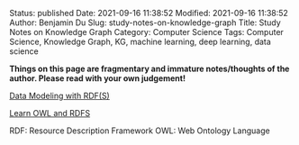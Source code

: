 Status: published
Date: 2021-09-16 11:38:52
Modified: 2021-09-16 11:38:52
Author: Benjamin Du
Slug: study-notes-on-knowledge-graph
Title: Study Notes on Knowledge Graph
Category: Computer Science
Tags: Computer Science, Knowledge Graph, KG, machine learning, deep learning, data science

**Things on this page are fragmentary and immature notes/thoughts of the author. Please read with your own judgement!**

[Data Modeling with RDF(S)](https://graphdb.ontotext.com/free/devhub/rdfs.html)

[Learn OWL and RDFS](https://cambridgesemantics.com/blog/semantic-university/learn-owl-rdfs/rdfs-vs-owl/)
 
RDF: Resource Description Framework
OWL: Web Ontology Language
